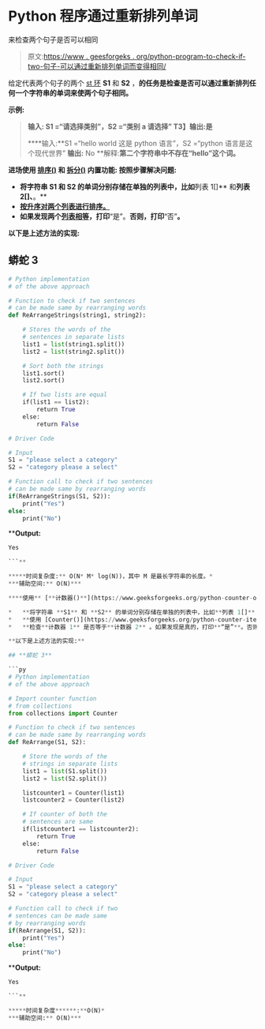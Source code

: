 # Python 程序通过重新排列单词

来检查两个句子是否可以相同

> 原文:[https://www . geesforgeks . org/python-program-to-check-if-two-句子-可以通过重新排列单词而变得相同/](https://www.geeksforgeeks.org/python-program-to-check-if-two-sentences-can-be-made-the-same-by-rearranging-the-words/)

给定代表两个句子的两个 [st 环](https://www.geeksforgeeks.org/python-strings/) **S1** 和 **S2** ，**的任务是检查是否可以通过重新排列任何一个字符串的单词来使两个句子相同。**

****示例:****

> ****输入:** S1 =“请选择类别”，S2 =“类别 a 请选择”
> T3】输出:是**
> 
>  ****输入:**S1 =“hello world 这是 python 语言”，S2 =“python 语言是这个现代世界”
> **输出:** No
> **解释:**第二个字符串中不存在“hello”这个词。**

****进场使用** [**排序()**](https://www.geeksforgeeks.org/sort-in-python/) **和** [**拆分()**](https://www.geeksforgeeks.org/python-string-split/) **内置功能:** 按照步骤解决问题:**

*   **将字符串 **S1** 和 **S2** 的单词分别存储在单独的列表中，比如**列表 1[]** 和**列表 2[]、**。**
*   **[按升序对两个列表进行排序。](https://www.geeksforgeeks.org/python-list-sort/)**
*   **如果发现两个[列表相等](https://www.geeksforgeeks.org/python-check-if-two-lists-are-identical/)，打印**“是”。**否则，打印**“否”**。**

**以下是上述方法的实现:**

## **蟒蛇 3**

```py
# Python implementation
# of the above approach

# Function to check if two sentences
# can be made same by rearranging words
def ReArrangeStrings(string1, string2):

    # Stores the words of the
    # sentences in separate lists
    list1 = list(string1.split())
    list2 = list(string2.split())

    # Sort both the strings
    list1.sort()
    list2.sort()

    # If two lists are equal
    if(list1 == list2):
        return True
    else:
        return False

# Driver Code

# Input
S1 = "please select a category"
S2 = "category please a select"

# Function call to check if two sentences
# can be made same by rearranging words
if(ReArrangeStrings(S1, S2)):
    print("Yes")
else:
    print("No")
```

****Output:**

```py
Yes

```** 

*****时间复杂度:** O(N* M* log(N))，其中 M 是最长字符串的长度。*
***辅助空间:** O(N)***

****使用** [**计数器()**](https://www.geeksforgeeks.org/python-counter-objects-elements/) **和 split()内建函数:** 按照步骤解决问题:**

*   **将字符串 **S1** 和 **S2** 的单词分别存储在单独的列表中，比如**列表 1[]** 和**列表 2[]、**。**
*   **使用 [Counter()](https://www.geeksforgeeks.org/python-counter-items-counter-keys-and-counter-values/) 函数计算字符串 **S1** 和 **S2** 中出现的单词，并将其存储在单独的变量中，分别表示 **counter1** 和 **counter2** 。**
*   **检查**计数器 1** 是否等于**计数器 2** 。如果发现是真的，打印**“是”**。否则，打印**“否”**。**

**以下是上述方法的实现:**

## **蟒蛇 3**

```py
# Python implementation
# of the above approach

# Import counter function
# from collections
from collections import Counter

# Function to check if two sentences
# can be made same by rearranging words
def ReArrange(S1, S2):

    # Store the words of the
    # strings in separate lists
    list1 = list(S1.split())
    list2 = list(S2.split())

    listcounter1 = Counter(list1)
    listcounter2 = Counter(list2)

    # If counter of both the
    # sentences are same
    if(listcounter1 == listcounter2):
        return True
    else:
        return False

# Driver Code

# Input
S1 = "please select a category"
S2 = "category please a select"

# Function call to check if two
# sentences can be made same
# by rearranging words
if(ReArrange(S1, S2)):
    print("Yes")
else:
    print("No")
```

****Output:**

```py
Yes

```** 

*****时间复杂度******:**O(N)*
***辅助空间:** O(N)***